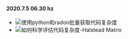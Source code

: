 #### 2020.7.5 06.30 hz

* ![使用python和radon批量获取代码复杂度](https://blog.csdn.net/KITEOFFTHELINE/article/details/107047881)
* ![如何科学评估代码复杂度-Halstead Matrix](https://juejin.im/post/5cdd7bdb5188256903366410)